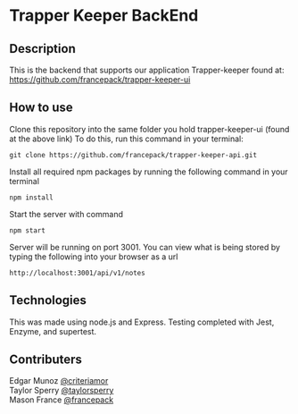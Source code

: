 # Trapper Keeper BackEnd
## Description
This is the backend that supports our application Trapper-keeper found at:<br/>
https://github.com/francepack/trapper-keeper-ui

## How to use
Clone this repository into the same folder you hold trapper-keeper-ui (found at the above link)
To do this, run this command in your terminal:
```
git clone https://github.com/francepack/trapper-keeper-api.git
```

Install all required npm packages by running the following command in your terminal
```
npm install
```

Start the server with command
```
npm start
```

Server will be running on port 3001. You can view what is being stored by typing the following into your browser as a url
```
http://localhost:3001/api/v1/notes
```

## Technologies
This was made using node.js and Express. Testing completed with Jest, Enzyme, and supertest.

## Contributers
Edgar Munoz [@criteriamor](https://github.com/criteriamor)<br/>
Taylor Sperry [@taylorsperry](https://github.com/taylorsperry)<br/>
Mason France [@francepack](https://github.com/francepack)
